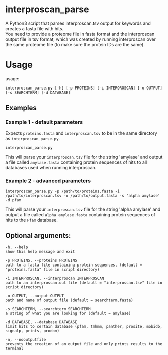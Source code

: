 # interproscan_parse
A Python3 script that parses interproscan.tsv output for keywords and creates a fasta file with hits. <br>
You need to provide a proteome file in fasta format and the interproscan output file in tsv format, which was created by running interproscan over the same proteome file (to make sure the protein IDs are the same).

# Usage

usage: 
```
interproscan_parse.py [-h] [-p PROTEINS] [-i INTEROROSCAN] [-o OUTPUT] [-s SEARCHTERM] [-d DATABASE]
```

## Examples
### Example 1 - default parameters
Expects `proteins.fasta` and `interproscan.tsv` to be in the same directory as `interproscan_parse.py`.
```
interproscan_parse.py
```
This will parse your `interproscan.tsv` file for the string 'amylase' and output a file called `amylase.fasta` containing protein sequences of hits to all databases used when running interproscan.

### Example 2 - advanced parameters
```
interproscan_parse.py -p /path/to/proteins.fasta -i /path/to/interproscan.tsv -o /path/to/output.fasta -s 'alpha amylase' -d pfam
```
This will parse your `interproscan.tsv` file for the string 'alpha amylase' and output a file called `alpha amylase.fasta` containing protein sequences of hits to the `Pfam` database.

## Optional arguments:
```
-h, --help 
show this help message and exit

-p PROTEINS, --proteins PROTEINS
path to a fasta file containing protein sequences, (default = "proteins.fasta" file in script directory)

-i INTERPROSCAN, --interproscan INTERPROSCAN
path to an interproscan.out file (default = "interproscan.tsv" file in script directory)

-o OUTPUT, --output OUTPUT
path and name of output file (default = searchterm.fasta)

-s SEARCHTERM, --searchterm SEARCHTERM
a string of what you are looking for (default = amylase)

-d DATABASE, --database DATABASE
limit hits to certain database (pfam, tmhmm, panther, prosite, mobidb, signalp, prints, prodom)

-n, --nooutputfile
prevents the creation of an output file and only prints results to the terminal
```

